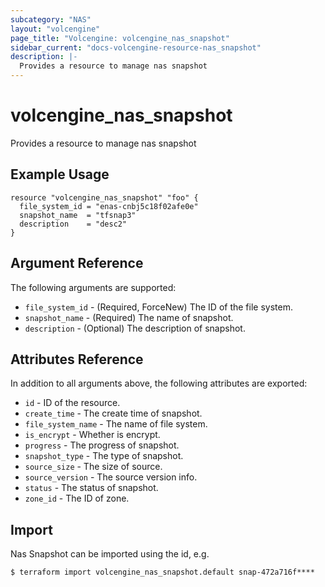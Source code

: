 ```yaml
---
subcategory: "NAS"
layout: "volcengine"
page_title: "Volcengine: volcengine_nas_snapshot"
sidebar_current: "docs-volcengine-resource-nas_snapshot"
description: |-
  Provides a resource to manage nas snapshot
---
```

# volcengine_nas_snapshot
Provides a resource to manage nas snapshot
## Example Usage
```hcl
resource "volcengine_nas_snapshot" "foo" {
  file_system_id = "enas-cnbj5c18f02afe0e"
  snapshot_name  = "tfsnap3"
  description    = "desc2"
}
```
## Argument Reference
The following arguments are supported:
* `file_system_id` - (Required, ForceNew) The ID of the file system.
* `snapshot_name` - (Required) The name of snapshot.
* `description` - (Optional) The description of snapshot.

## Attributes Reference
In addition to all arguments above, the following attributes are exported:
* `id` - ID of the resource.
* `create_time` - The create time of snapshot.
* `file_system_name` - The name of file system.
* `is_encrypt` - Whether is encrypt.
* `progress` - The progress of snapshot.
* `snapshot_type` - The type of snapshot.
* `source_size` - The size of source.
* `source_version` - The source version info.
* `status` - The status of snapshot.
* `zone_id` - The ID of zone.


## Import
Nas Snapshot can be imported using the id, e.g.
```
$ terraform import volcengine_nas_snapshot.default snap-472a716f****
```

